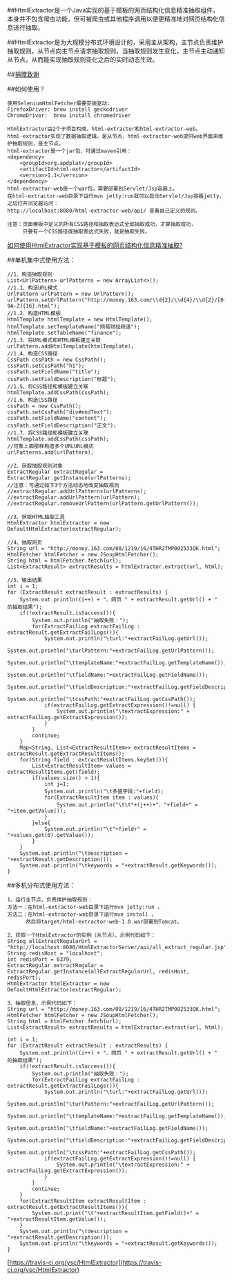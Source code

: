 ##HtmlExtractor是一个Java实现的基于模板的网页结构化信息精准抽取组件，本身并不包含爬虫功能，但可被爬虫或其他程序调用以便更精准地对网页结构化信息进行抽取。

##HtmlExtractor是为大规模分布式环境设计的，采用主从架构，主节点负责维护抽取规则，从节点向主节点请求抽取规则，当抽取规则发生变化，主节点主动通知从节点，从而能实现抽取规则变化之后的实时动态生效。

##[捐赠致谢](https://github.com/ysc/QuestionAnsweringSystem/wiki/donation)

##如何使用？
    
    使用SeleniumHtmlFetcher需要安装驱动:
    FirefoxDriver: brew install geckodriver
    ChromeDriver:  brew install chromedriver

    HtmlExtractor由2个子项目构成，html-extractor和html-extractor-web。
    html-extractor实现了数据抽取逻辑，是从节点，html-extractor-web提供web界面来维护抽取规则，是主节点。
    html-extractor是一个jar包，可通过maven引用：
    <dependency>
        <groupId>org.apdplat</groupId>
        <artifactId>html-extractor</artifactId>
        <version>1.1</version>
    </dependency>
    html-extractor-web是一个war包，需要部署到Servlet/Jsp容器上。
    在html-extractor-web目录下运行mvn jetty:run就可以启动Servlet/Jsp容器jetty，之后打开浏览器访问：
    http://localhost:8080/html-extractor-web/api/ 查看自己定义的规则。
    
    注意：页面模板中定义的所有CSS路径和抽取表达式全部抽取成功，才算抽取成功，
         只要有一个CSS路径或抽取表达式失败，就是抽取失败。
         
[如何使用HtmlExtractor实现基于模板的网页结构化信息精准抽取?](http://my.oschina.net/apdplat/blog/402149)

##单机集中式使用方法：

    //1、构造抽取规则
    List<UrlPattern> urlPatterns = new ArrayList<>();
    //1.1、构造URL模式
    UrlPattern urlPattern = new UrlPattern();
    urlPattern.setUrlPattern("http://money.163.com/\\d{2}/\\d{4}/\\d{2}/[0-9A-Z]{16}.html");
    //1.2、构造HTML模板
    HtmlTemplate htmlTemplate = new HtmlTemplate();
    htmlTemplate.setTemplateName("网易财经频道");
    htmlTemplate.setTableName("finance");
    //1.3、将URL模式和HTML模板建立关联
    urlPattern.addHtmlTemplate(htmlTemplate);
    //1.4、构造CSS路径
    CssPath cssPath = new CssPath();
    cssPath.setCssPath("h1");
    cssPath.setFieldName("title");
    cssPath.setFieldDescription("标题");
    //1.5、将CSS路径和模板建立关联
    htmlTemplate.addCssPath(cssPath);
    //1.6、构造CSS路径
    cssPath = new CssPath();
    cssPath.setCssPath("div#endText");
    cssPath.setFieldName("content");
    cssPath.setFieldDescription("正文");
    //1.7、将CSS路径和模板建立关联
    htmlTemplate.addCssPath(cssPath);
    //可象上面那样构造多个URLURL模式
    urlPatterns.add(urlPattern);
    
    //2、获取抽取规则对象
    ExtractRegular extractRegular = ExtractRegular.getInstance(urlPatterns);
    //注意：可通过如下3个方法动态地改变抽取规则
    //extractRegular.addUrlPatterns(urlPatterns);
    //extractRegular.addUrlPattern(urlPattern);
    //extractRegular.removeUrlPattern(urlPattern.getUrlPattern());
    
    //3、获取HTML抽取工具
    HtmlExtractor htmlExtractor = new DefaultHtmlExtractor(extractRegular);
    
    //4、抽取网页
    String url = "http://money.163.com/08/1219/16/4THR2TMP002533QK.html";
    HtmlFetcher htmlFetcher = new JSoupHtmlFetcher();
    String html = htmlFetcher.fetch(url);
    List<ExtractResult> extractResults = htmlExtractor.extract(url, html);
    
    //5、输出结果
    int i = 1;
    for (ExtractResult extractResult : extractResults) {
        System.out.println((i++) + "、网页 " + extractResult.getUrl() + " 的抽取结果");
        if(!extractResult.isSuccess()){
            System.out.println("抽取失败：");
            for(ExtractFailLog extractFailLog : extractResult.getExtractFailLogs()){
                System.out.println("\turl:"+extractFailLog.getUrl());
                System.out.println("\turlPattern:"+extractFailLog.getUrlPattern());
                System.out.println("\ttemplateName:"+extractFailLog.getTemplateName());
                System.out.println("\tfieldName:"+extractFailLog.getFieldName());
                System.out.println("\tfieldDescription:"+extractFailLog.getFieldDescription());
                System.out.println("\tcssPath:"+extractFailLog.getCssPath());
                if(extractFailLog.getExtractExpression()!=null) {
                    System.out.println("\textractExpression:" + extractFailLog.getExtractExpression());
                }
            }
            continue;
        }
        Map<String, List<ExtractResultItem>> extractResultItems = extractResult.getExtractResultItems();
        for(String field : extractResultItems.keySet()){
            List<ExtractResultItem> values = extractResultItems.get(field);
            if(values.size() > 1){
                int j=1;
                System.out.println("\t多值字段:"+field);
                for(ExtractResultItem item : values){
                    System.out.println("\t\t"+(j++)+"、"+field+" = "+item.getValue());   
                }
            }else{
                System.out.println("\t"+field+" = "+values.get(0).getValue());     
            }
        }
        System.out.println("\tdescription = "+extractResult.getDescription());
        System.out.println("\tkeywords = "+extractResult.getKeywords());
    }

##多机分布式使用方法：

    1、运行主节点，负责维护抽取规则：
    方法一：在html-extractor-web目录下运行mvn jetty:run 。
    方法二：在html-extractor-web目录下运行mvn install ，
          然后将target/html-extractor-web-1.0.war部署到Tomcat。

    2、获取一个HtmlExtractor的实例（从节点），示例代码如下：
    String allExtractRegularUrl = "http://localhost:8080/HtmlExtractorServer/api/all_extract_regular.jsp";
    String redisHost = "localhost";
    int redisPort = 6379;
    ExtractRegular extractRegular = ExtractRegular.getInstance(allExtractRegularUrl, redisHost, redisPort);
    HtmlExtractor htmlExtractor = new DefaultHtmlExtractor(extractRegular);

    3、抽取信息，示例代码如下：
    String url = "http://money.163.com/08/1219/16/4THR2TMP002533QK.html";
    HtmlFetcher htmlFetcher = new JSoupHtmlFetcher();
    String html = htmlFetcher.fetch(url);
    List<ExtractResult> extractResults = htmlExtractor.extract(url, html);

    int i = 1;
    for (ExtractResult extractResult : extractResults) {
        System.out.println((i++) + "、网页 " + extractResult.getUrl() + " 的抽取结果");
        if(!extractResult.isSuccess()){
            System.out.println("抽取失败：");
            for(ExtractFailLog extractFailLog : extractResult.getExtractFailLogs()){
                System.out.println("\turl:"+extractFailLog.getUrl());
                System.out.println("\turlPattern:"+extractFailLog.getUrlPattern());
                System.out.println("\ttemplateName:"+extractFailLog.getTemplateName());
                System.out.println("\tfieldName:"+extractFailLog.getFieldName());
                System.out.println("\tfieldDescription:"+extractFailLog.getFieldDescription());
                System.out.println("\tcssPath:"+extractFailLog.getCssPath());
                if(extractFailLog.getExtractExpression()!=null) {
                    System.out.println("\textractExpression:" + extractFailLog.getExtractExpression());
                }
            }
            continue;
        }
        for(ExtractResultItem extractResultItem : extractResult.getExtractResultItems()){
            System.out.print("\t"+extractResultItem.getField()+" = "+extractResultItem.getValue());              
        }
        System.out.println("\tdescription = "+extractResult.getDescription());
        System.out.println("\tkeywords = "+extractResult.getKeywords());
    }

[https://travis-ci.org/ysc/HtmlExtractor](https://travis-ci.org/ysc/HtmlExtractor)

